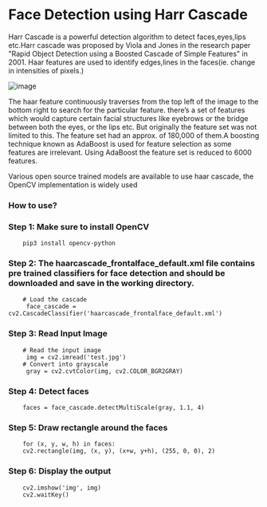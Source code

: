 <h1>Face Detection using Harr Cascade</h1>
<p>Harr Cascade is a powerful detection algorithm to detect faces,eyes,lips etc.Harr cascade was proposed by Viola and Jones in the research paper "Rapid Object Detection using a Boosted Cascade of Simple Features" in 2001. Haar features are used to identify edges,lines in the faces(ie. change in intensities of pixels.)</p>

![image](https://user-images.githubusercontent.com/51399803/115983060-a6743380-a5bc-11eb-9436-dfaef0853552.png)

<p>The haar feature continuously traverses from the top left of the image to the bottom right to search for the particular feature.
there’s a set of features which would capture certain facial structures like eyebrows or the bridge between both the eyes, or the lips etc. But originally the feature set was not limited to this. The feature set had an approx. of 180,000 of them.A boosting technique known as AdaBoost is used for feature selection as some features are irrelevant. Using AdaBoost the feature set is reduced to 6000 features.</p>
<p> Various open source trained models are available to use haar cascade, the OpenCV implementation is widely used</p>
<h3>How to use?</p>

### Step 1: Make sure to install OpenCV
```
    pip3 install opencv-python
```
### Step 2: The haarcascade_frontalface_default.xml file contains pre trained classifiers for face detection and should be downloaded and save in the working directory.</p>
```
    # Load the cascade
     face_cascade = cv2.CascadeClassifier('haarcascade_frontalface_default.xml')
```
### Step 3: Read Input Image 
```
    # Read the input image
     img = cv2.imread('test.jpg')
    # Convert into grayscale
     gray = cv2.cvtColor(img, cv2.COLOR_BGR2GRAY)
```

### Step 4: Detect faces
```
    faces = face_cascade.detectMultiScale(gray, 1.1, 4)
```

### Step 5: Draw rectangle around the faces
```
    for (x, y, w, h) in faces:
    cv2.rectangle(img, (x, y), (x+w, y+h), (255, 0, 0), 2)
```
### Step 6: Display the output

```
    cv2.imshow('img', img)
    cv2.waitKey()
```
